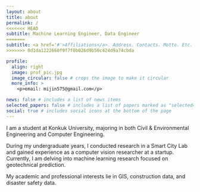 ```yaml
---
layout: about
title: about
permalink: /
<<<<<<< HEAD
subtitle: Machine Learning Engineer, Data Engineer
=======
subtitle: <a href='#'>Affiliations</a>. Address. Contacts. Motto. Etc.
>>>>>>> 0d1da1222660f9f7f0b026d9b50c424d9a74cbda

profile:
  align: right
  image: prof_pic.jpg
  image_circular: false # crops the image to make it circular
  more_info: >
    <p>email: mijin575@gmail.com</p>

news: false # includes a list of news items
selected_papers: false # includes a list of papers marked as "selected={true}"
social: true # includes social icons at the bottom of the page
---
```


I am a student at Konkuk University, majoring in both Civil & Environmental Engineering and Computer Engineering. 

During my undergraduate years, I conducted research in a Smart City Lab and gained experience as a computer vision researcher at a startup. Currently, I am delving into machine learning research focused on geotechnical prediction. 

My academic and professional interests lie in GIS, construction data, and disaster safety data.
